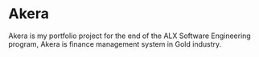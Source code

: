 # Akera
Akera is my portfolio project for the end of the ALX Software Engineering program, Akera is finance management system in Gold industry.
